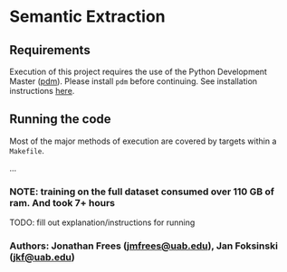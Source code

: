 # Semantic Extraction

## Requirements

Execution of this project requires the use of the Python Development Master
([pdm](https://github.com/pdm-project/pdm)).
Please install `pdm` before continuing. See installation instructions [here](https://pdm.fming.dev/#installation).

## Running the code

Most of the major methods of execution are covered by targets within a `Makefile`.

...

### NOTE: training on the full dataset consumed over 110 GB of ram. And took 7+ hours

TODO: fill out explanation/instructions for running

### Authors: Jonathan Frees (jmfrees@uab.edu), Jan Foksinski (jkf@uab.edu)
